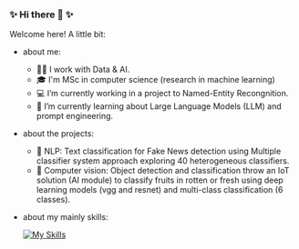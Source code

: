 ### ✨ Hi there 👋 ✨

Welcome here! A little bit:
- about me:
  - 👩‍💻 I work with Data & AI.
  - 🎓 I'm MSc in computer science (research in machine learning) 
  - 💻 I’m currently working in a project to Named-Entity Recongnition.
  - 🌱 I’m currently learning about Large Language Models (LLM) and prompt engineering.

-  about the projects:
    - 📰 NLP: Text classification for Fake News detection using Multiple classifier system approach exploring 40 heterogeneous classifiers. 
    - 🔎 Computer vision: Object detection and classification throw an IoT solution (AI module) to classify fruits in rotten or fresh using deep learning models (vgg and resnet) and multi-class classification (6 classes).
 -  about my mainly skills:

    [![My Skills](https://skillicons.dev/icons?i=py,tensorflow,latex)](https://skillicons.dev)
